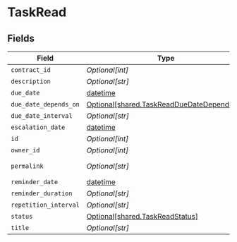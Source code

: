 # TaskRead


## Fields

| Field                                                                                            | Type                                                                                             | Required                                                                                         | Description                                                                                      | Example                                                                                          |
| ------------------------------------------------------------------------------------------------ | ------------------------------------------------------------------------------------------------ | ------------------------------------------------------------------------------------------------ | ------------------------------------------------------------------------------------------------ | ------------------------------------------------------------------------------------------------ |
| `contract_id`                                                                                    | *Optional[int]*                                                                                  | :heavy_minus_sign:                                                                               | N/A                                                                                              | 1                                                                                                |
| `description`                                                                                    | *Optional[str]*                                                                                  | :heavy_minus_sign:                                                                               | N/A                                                                                              | Lorem ipsum dolor sit amet.                                                                      |
| `due_date`                                                                                       | [datetime](https://docs.python.org/3/library/datetime.html#datetime-objects)                     | :heavy_minus_sign:                                                                               | N/A                                                                                              | 2021-12-31                                                                                       |
| `due_date_depends_on`                                                                            | [Optional[shared.TaskReadDueDateDependsOn]](undefined/models/shared/taskreadduedatedependson.md) | :heavy_minus_sign:                                                                               | N/A                                                                                              | end_date                                                                                         |
| `due_date_interval`                                                                              | *Optional[str]*                                                                                  | :heavy_minus_sign:                                                                               | N/A                                                                                              | -P10D                                                                                            |
| `escalation_date`                                                                                | [datetime](https://docs.python.org/3/library/datetime.html#datetime-objects)                     | :heavy_minus_sign:                                                                               | N/A                                                                                              | 2021-12-20                                                                                       |
| `id`                                                                                             | *Optional[int]*                                                                                  | :heavy_minus_sign:                                                                               | N/A                                                                                              | 1                                                                                                |
| `owner_id`                                                                                       | *Optional[int]*                                                                                  | :heavy_minus_sign:                                                                               | N/A                                                                                              | 1                                                                                                |
| `permalink`                                                                                      | *Optional[str]*                                                                                  | :heavy_minus_sign:                                                                               | N/A                                                                                              | https://app.contractify.io/client/company/company-slug/tasks/1                                   |
| `reminder_date`                                                                                  | [datetime](https://docs.python.org/3/library/datetime.html#datetime-objects)                     | :heavy_minus_sign:                                                                               | N/A                                                                                              | 2021-11-30                                                                                       |
| `reminder_duration`                                                                              | *Optional[str]*                                                                                  | :heavy_minus_sign:                                                                               | N/A                                                                                              | P1M                                                                                              |
| `repetition_interval`                                                                            | *Optional[str]*                                                                                  | :heavy_minus_sign:                                                                               | N/A                                                                                              | P1Y                                                                                              |
| `status`                                                                                         | [Optional[shared.TaskReadStatus]](undefined/models/shared/taskreadstatus.md)                     | :heavy_minus_sign:                                                                               | N/A                                                                                              | accomplished                                                                                     |
| `title`                                                                                          | *Optional[str]*                                                                                  | :heavy_minus_sign:                                                                               | N/A                                                                                              | My task                                                                                          |